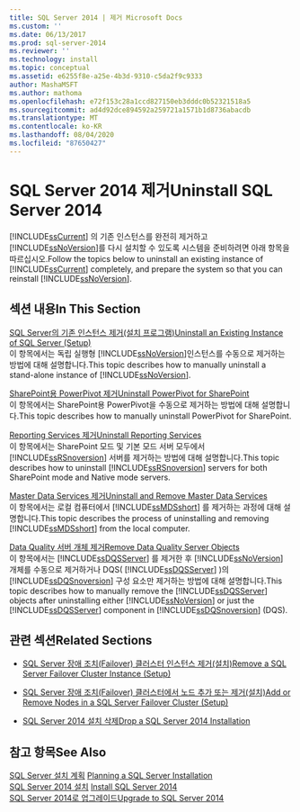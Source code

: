 ```yaml
---
title: SQL Server 2014 | 제거 Microsoft Docs
ms.custom: ''
ms.date: 06/13/2017
ms.prod: sql-server-2014
ms.reviewer: ''
ms.technology: install
ms.topic: conceptual
ms.assetid: e6255f8e-a25e-4b3d-9310-c5da2f9c9333
author: MashaMSFT
ms.author: mathoma
ms.openlocfilehash: e72f153c28a1ccd827150eb3dddc0b52321518a5
ms.sourcegitcommit: ad4d92dce894592a259721a1571b1d8736abacdb
ms.translationtype: MT
ms.contentlocale: ko-KR
ms.lasthandoff: 08/04/2020
ms.locfileid: "87650427"
---
```

# <a name="uninstall-sql-server-2014"></a><span data-ttu-id="6231f-102">SQL Server 2014 제거</span><span class="sxs-lookup"><span data-stu-id="6231f-102">Uninstall SQL Server 2014</span></span>
  <span data-ttu-id="6231f-103">[!INCLUDE[ssCurrent](../../includes/sscurrent-md.md)] 의 기존 인스턴스를 완전히 제거하고 [!INCLUDE[ssNoVersion](../../includes/ssnoversion-md.md)]를 다시 설치할 수 있도록 시스템을 준비하려면 아래 항목을 따르십시오.</span><span class="sxs-lookup"><span data-stu-id="6231f-103">Follow the topics below to uninstall an existing instance of [!INCLUDE[ssCurrent](../../includes/sscurrent-md.md)] completely, and prepare the system so that you can reinstall [!INCLUDE[ssNoVersion](../../includes/ssnoversion-md.md)].</span></span>  
  
## <a name="in-this-section"></a><span data-ttu-id="6231f-104">섹션 내용</span><span class="sxs-lookup"><span data-stu-id="6231f-104">In This Section</span></span>  
 [<span data-ttu-id="6231f-105">SQL Server의 기존 인스턴스 제거&#40;설치 프로그램&#41;</span><span class="sxs-lookup"><span data-stu-id="6231f-105">Uninstall an Existing Instance of SQL Server &#40;Setup&#41;</span></span>](uninstall-an-existing-instance-of-sql-server-setup.md)  
 <span data-ttu-id="6231f-106">이 항목에서는 독립 실행형 [!INCLUDE[ssNoVersion](../../includes/ssnoversion-md.md)]인스턴스를 수동으로 제거하는 방법에 대해 설명합니다.</span><span class="sxs-lookup"><span data-stu-id="6231f-106">This topic describes how to manually uninstall a stand-alone instance of [!INCLUDE[ssNoVersion](../../includes/ssnoversion-md.md)].</span></span>  
  
 [<span data-ttu-id="6231f-107">SharePoint용 PowerPivot 제거</span><span class="sxs-lookup"><span data-stu-id="6231f-107">Uninstall PowerPivot for SharePoint</span></span>](uninstall-power-pivot-for-sharepoint.md)  
 <span data-ttu-id="6231f-108">이 항목에서는 SharePoint용 PowerPivot을 수동으로 제거하는 방법에 대해 설명합니다.</span><span class="sxs-lookup"><span data-stu-id="6231f-108">This topic describes how to manually uninstall PowerPivot for SharePoint.</span></span>  
  
 [<span data-ttu-id="6231f-109">Reporting Services 제거</span><span class="sxs-lookup"><span data-stu-id="6231f-109">Uninstall Reporting Services</span></span>](uninstall-reporting-services.md)  
 <span data-ttu-id="6231f-110">이 항목에서는 SharePoint 모드 및 기본 모드 서버 모두에서 [!INCLUDE[ssRSnoversion](../../includes/ssrsnoversion-md.md)] 서버를 제거하는 방법에 대해 설명합니다.</span><span class="sxs-lookup"><span data-stu-id="6231f-110">This topic describes how to uninstall [!INCLUDE[ssRSnoversion](../../includes/ssrsnoversion-md.md)] servers for both SharePoint mode and Native mode servers.</span></span>  
  
 [<span data-ttu-id="6231f-111">Master Data Services 제거</span><span class="sxs-lookup"><span data-stu-id="6231f-111">Uninstall and Remove Master Data Services</span></span>](uninstall-and-remove-master-data-services.md)  
 <span data-ttu-id="6231f-112">이 항목에서는 로컬 컴퓨터에서 [!INCLUDE[ssMDSshort](../../includes/ssmdsshort-md.md)] 를 제거하는 과정에 대해 설명합니다.</span><span class="sxs-lookup"><span data-stu-id="6231f-112">This topic describes the process of uninstalling and removing [!INCLUDE[ssMDSshort](../../includes/ssmdsshort-md.md)] from the local computer.</span></span>  
  
 [<span data-ttu-id="6231f-113">Data Quality 서버 개체 제거</span><span class="sxs-lookup"><span data-stu-id="6231f-113">Remove Data Quality Server Objects</span></span>](remove-data-quality-server-objects.md)  
 <span data-ttu-id="6231f-114">이 항목에서는 [!INCLUDE[ssDQSServer](../../includes/ssdqsserver-md.md)] 를 제거한 후 [!INCLUDE[ssNoVersion](../../includes/ssnoversion-md.md)] 개체를 수동으로 제거하거나 DQS( [!INCLUDE[ssDQSServer](../../includes/ssdqsserver-md.md)] )의 [!INCLUDE[ssDQSnoversion](../../includes/ssdqsnoversion-md.md)] 구성 요소만 제거하는 방법에 대해 설명합니다.</span><span class="sxs-lookup"><span data-stu-id="6231f-114">This topic describes how to manually remove the [!INCLUDE[ssDQSServer](../../includes/ssdqsserver-md.md)] objects after uninstalling either [!INCLUDE[ssNoVersion](../../includes/ssnoversion-md.md)] or just the [!INCLUDE[ssDQSServer](../../includes/ssdqsserver-md.md)] component in [!INCLUDE[ssDQSnoversion](../../includes/ssdqsnoversion-md.md)] (DQS).</span></span>  
  
## <a name="related-sections"></a><span data-ttu-id="6231f-115">관련 섹션</span><span class="sxs-lookup"><span data-stu-id="6231f-115">Related Sections</span></span>  
  
-   [<span data-ttu-id="6231f-116">SQL Server 장애 조치(Failover) 클러스터 인스턴스 제거&#40;설치&#41;</span><span class="sxs-lookup"><span data-stu-id="6231f-116">Remove a SQL Server Failover Cluster Instance &#40;Setup&#41;</span></span>](../failover-clusters/install/remove-a-sql-server-failover-cluster-instance-setup.md)  
  
-   [<span data-ttu-id="6231f-117">SQL Server 장애 조치(Failover) 클러스터에서 노드 추가 또는 제거&#40;설치&#41;</span><span class="sxs-lookup"><span data-stu-id="6231f-117">Add or Remove Nodes in a SQL Server Failover Cluster &#40;Setup&#41;</span></span>](../failover-clusters/install/add-or-remove-nodes-in-a-sql-server-failover-cluster-setup.md)  
  
-   [<span data-ttu-id="6231f-118">SQL Server 2014 설치 삭제</span><span class="sxs-lookup"><span data-stu-id="6231f-118">Drop a SQL Server 2014 Installation</span></span>](../../database-engine/install-windows/repair-a-failed-sql-server-installation.md)  
  
## <a name="see-also"></a><span data-ttu-id="6231f-119">참고 항목</span><span class="sxs-lookup"><span data-stu-id="6231f-119">See Also</span></span>  
 <span data-ttu-id="6231f-120">[SQL Server 설치 계획](planning-a-sql-server-installation.md) </span><span class="sxs-lookup"><span data-stu-id="6231f-120">[Planning a SQL Server Installation](planning-a-sql-server-installation.md) </span></span>  
 <span data-ttu-id="6231f-121">[SQL Server 2014 설치](../../database-engine/install-windows/install-sql-server.md) </span><span class="sxs-lookup"><span data-stu-id="6231f-121">[Install SQL Server 2014](../../database-engine/install-windows/install-sql-server.md) </span></span>  
 [<span data-ttu-id="6231f-122">SQL Server 2014로 업그레이드</span><span class="sxs-lookup"><span data-stu-id="6231f-122">Upgrade to SQL Server 2014</span></span>](../../database-engine/install-windows/upgrade-sql-server.md)  
  
  
